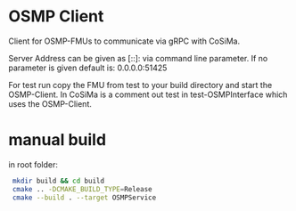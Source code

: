 # OSMP Client

Client for OSMP-FMUs to communicate via gRPC with CoSiMa.

Server Address can be given as [::]:<port> via command line parameter.
If no parameter is given default is: 0.0.0.0:51425

For test run copy the FMU from test to your build directory and start the OSMP-Client.
In CoSiMa is a comment out test in test-OSMPInterface which uses the OSMP-Client.

# manual build
in root folder:
```sh
 mkdir build && cd build
 cmake .. -DCMAKE_BUILD_TYPE=Release
 cmake --build . --target OSMPService
```